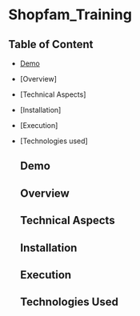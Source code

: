 # Shopfam_Training 
## Table of Content
- [Demo]()
- [Overview]
- [Technical Aspects]
- [Installation]
- [Execution]
- [Technologies used]

  ## Demo

  ## Overview

  ## Technical Aspects

  ## Installation

  ## Execution

  ## Technologies Used
